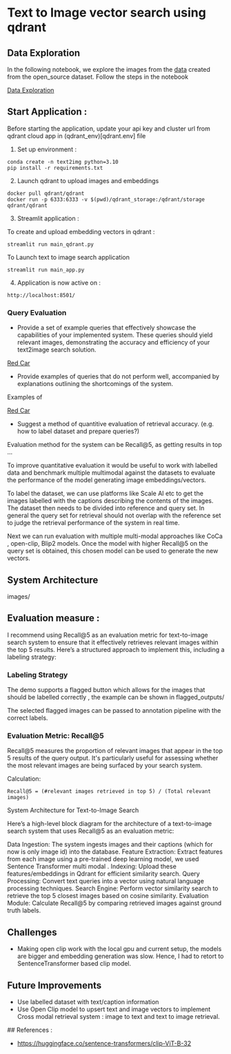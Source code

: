 # Text to Image vector search using qdrant

## Data Exploration 

In the following notebook, we explore the images from the [data](data/images.tsv) created from the open_source dataset. Follow the steps in the notebook


[Data Exploration](notebooks/data_exploration.ipynb)


## Start Application : 

Before starting the application, update your  api key and cluster url from qdrant cloud app in (qdrant_env)[qdrant.env] file

1. Set up environment :

```
conda create -n text2img python=3.10
pip install -r requirements.txt

```

2. Launch qdrant to upload images and embeddings

```
docker pull qdrant/qdrant
docker run -p 6333:6333 -v $(pwd)/qdrant_storage:/qdrant/storage qdrant/qdrant

```

3. Streamlit application : 

To create and upload embedding vectors in qdrant :

```
streamlit run main_qdrant.py 
```

To Launch text to image search application

```
streamlit run main_app.py 
```

4. Application is now active on :

```
http://localhost:8501/
```


### Query Evaluation

- Provide a set of example queries that effectively showcase the capabilities of your implemented system. These queries should yield relevant images, demonstrating the accuracy and efficiency of your text2image search solution.

[Red Car](images/red_car.jpg)


- Provide examples of queries that do not perform well, accompanied by explanations outlining the shortcomings of the system.

Examples of 

[Red Car](images/red_car.jpg)


- Suggest a method of quantitive evaluation of retrieval accuracy. (e.g. how to label dataset and prepare queries?)

Evaluation method for the system can be Recall@5, as getting results in top ...

To improve quantitative evaluation it would be useful to work with labelled data and benchmark multiple multimodal against the datasets to evaluate the performance of the model generating image embeddings/vectors. 

To label the dataset, we can use platforms like Scale AI etc to get the images labelled with the captions describing the contents of the images. The dataset then needs to be divided into reference and query set. In general the query set for retrieval should not overlap with the reference set to judge the retrieval performance of the system in real time.

Next we can run evaluation with multiple multi-modal approaches like CoCa , open-clip, Blip2 models.
Once the model with higher Recall@5 on the query set is obtained, this chosen model can be used to generate the new vectors.


## System Architecture

images/

## Evaluation measure : 

I recommend using Recall@5 as an evaluation metric for text-to-image search system to ensure that it effectively retrieves relevant images within the top 5 results. Here’s a structured approach to implement this, including a labeling strategy:

### Labeling Strategy

The demo supports a flagged button which allows for the images that should be labelled correctly , the example can be shown in flagged_outputs/

The selected flagged images can be passed to annotation pipeline with the correct labels.

### Evaluation Metric: Recall@5

Recall@5 measures the proportion of relevant images that appear in the top 5 results of the query output. It's particularly useful for assessing whether the most relevant images are being surfaced by your search system.

Calculation:

```
Recall@5 = (#relevant images retrieved in top 5) / (Total relevant images)

```
 

System Architecture for Text-to-Image Search

Here’s a high-level block diagram for the architecture of a text-to-image search system that uses Recall@5 as an evaluation metric:


Data Ingestion: The system ingests images and their captions (which for now is only image id) into the database.
Feature Extraction: Extract features from each image using a pre-trained deep learning model, we used Sentence Transformer multi modal .
Indexing: Upload these features/embeddings in Qdrant for efficient similarity search.
Query Processing: Convert text queries into a vector using natural language processing techniques.
Search Engine: Perform vector similarity search to retrieve the top 5 closest images based on cosine similarity.
Evaluation Module: Calculate Recall@5 by comparing retrieved images against ground truth labels.


## Challenges

- Making open clip work with the local gpu and current setup, the models are bigger and embedding generation was slow. Hence, I had to retort to SentenceTransformer based clip model.

## Future Improvements

- Use labelled dataset with text/caption information
- Use Open Clip model to upsert text and image vectors to implement Cross modal retrieval system : image to text and text to image retrieval.

## References : 

- https://huggingface.co/sentence-transformers/clip-ViT-B-32